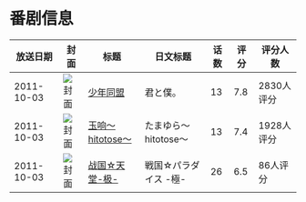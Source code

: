 # 番剧信息

|放送日期|封面|标题|日文标题|话数|评分|评分人数|
|---|---|---|---|---|---|---|
|2011-10-03|![封面](https://lain.bgm.tv/pic/cover/c/9e/6b/14220_4i0Mg.jpg)|[少年同盟](https://bangumi.tv/subject/14220)|君と僕。|13|7.8|2830人评分|
|2011-10-03|![封面](https://lain.bgm.tv/pic/cover/c/c6/8d/18605_VTtTJ.jpg)|[玉响～hitotose～](https://bangumi.tv/subject/18605)|たまゆら～hitotose～|13|7.4|1928人评分|
|2011-10-03|![封面](https://lain.bgm.tv/pic/cover/c/9f/bc/23056_jXJNW.jpg)|[战国☆天堂-极-](https://bangumi.tv/subject/23056)|戦国☆パラダイス -極-|26|6.5|86人评分|
